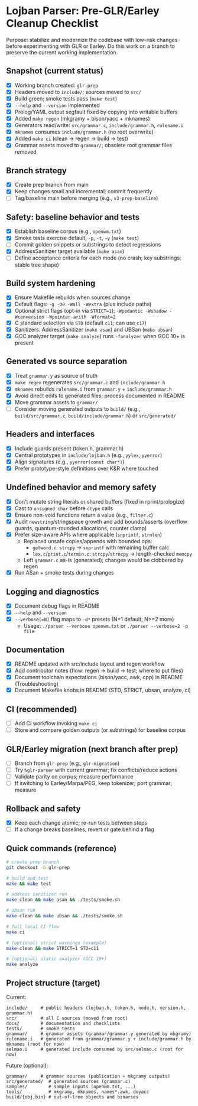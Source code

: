 # Lojban Parser: Pre-GLR/Earley Cleanup Checklist

Purpose: stabilize and modernize the codebase with low-risk changes before experimenting with GLR or Earley. Do this work on a branch to preserve the current working implementation.

## Snapshot (current status)

- [x] Working branch created: `glr-prep`
- [x] Headers moved to `include/`; sources moved to `src/`
- [x] Build green; smoke tests pass (`make test`)
- [x] `--help` and `--version` implemented
- [x] Prolog/YAML output segfault fixed by copying into writable buffers
- [x] Added `make regen` (mkgramy + bison/yacc + mknames)
- [x] Generators read/write: `src/grammar.c`, `include/grammar.h`, `rulename.i`
- [x] `mknames` consumes `include/grammar.h` (no root overwrite)
- [x] Added `make ci` (clean → regen → build → test)
- [x] Grammar assets moved to `grammar/`; obsolete root grammar files removed

## Branch strategy

- [x] Create prep branch from main
- [x] Keep changes small and incremental; commit frequently
- [ ] Tag/baseline main before merging (e.g., `v3-prep-baseline`)

## Safety: baseline behavior and tests

- [x] Establish baseline corpus (e.g., `openwm.txt`)
- [x] Smoke tests exercise default, `-p`, `-t`, `-y` (`make test`)
- [ ] Commit golden snippets or substrings to detect regressions
- [x] AddressSanitizer target available (`make asan`)
- [ ] Define acceptance criteria for each mode (no crash; key substrings; stable tree shape)

## Build system hardening

- [x] Ensure Makefile rebuilds when sources change
- [x] Default flags: `-g -O0 -Wall -Wextra` (plus include paths)
- [x] Optional strict flags (opt-in via `STRICT=1`): `-Wpedantic -Wshadow -Wconversion -Wpointer-arith -Wformat=2`
- [x] C standard selection via `STD` (default `c11`; can use `c17`)
- [x] Sanitizers: AddressSanitizer (`make asan`) and UBSan (`make ubsan`)
- [x] GCC analyzer target (`make analyze`) runs `-fanalyzer` when GCC 10+ is present

## Generated vs source separation

- [x] Treat `grammar.y` as source of truth
- [x] `make regen` regenerates `src/grammar.c` and `include/grammar.h`
- [x] `mknames` rebuilds `rulename.i` from `grammar.y` + `include/grammar.h`
- [x] Avoid direct edits to generated files; process documented in README
- [x] Move grammar assets to `grammar/`
- [ ] Consider moving generated outputs to `build/` (e.g., `build/src/grammar.c`, `build/include/grammar.h`) or `src/generated/`

## Headers and interfaces

- [x] Include guards present (token.h, grammar.h)
- [x] Central prototypes in `include/lojban.h` (e.g., `yylex`, `yyerror`)
- [x] Align signatures (e.g., `yyerror(const char*)`)
- [x] Prefer prototype-style definitions over K&R where touched

## Undefined behavior and memory safety

- [x] Don’t mutate string literals or shared buffers (fixed in rprint/prologize)
- [x] Cast to `unsigned char` before `ctype` calls
- [x] Ensure non-void functions return a value (e.g., `filter.c`)
- [x] Audit `newstring`/stringspace growth and add bounds/asserts (overflow guards, quantum-rounded allocations, counter clamp)
- [x] Prefer size-aware APIs where applicable (`snprintf`, `strnlen`)
	- Replaced unsafe copies/appends with bounded ops:
		- `getword.c`: `strcpy` -> `snprintf` with remaining buffer calc
		- `lex.c`/`print.c`/`termin.c`: `strcpy`/`strncpy` -> length-checked `memcpy`
	- Left `grammar.c` as-is (generated); changes would be clobbered by regen
- [x] Run ASan + smoke tests during changes

## Logging and diagnostics

- [x] Document debug flags in README
- [x] `--help` and `--version`
- [x] `--verbose[=N]` flag maps to `-d*` presets (N=1 default; N>=2 more)
	- Usage: `./parser --verbose openwm.txt` or `./parser --verbose=2 -p file`

## Documentation

- [x] README updated with src/include layout and regen workflow
- [x] Add contributor notes (flow: regen → build → test; where to put files)
- [x] Document toolchain expectations (bison/yacc, awk, cpp) in README (Troubleshooting)
- [x] Document Makefile knobs in README (STD, STRICT, ubsan, analyze, ci)

## CI (recommended)

- [ ] Add CI workflow invoking `make ci`
- [ ] Store and compare golden outputs (or substrings) for baseline corpus

## GLR/Earley migration (next branch after prep)

- [ ] Branch from `glr-prep` (e.g., `glr-migration`)
- [ ] Try `%glr-parser` with current grammar; fix conflicts/reduce actions
- [ ] Validate parity on corpus; measure performance
- [ ] If switching to Earley/Marpa/PEG, keep tokenizer; port grammar; measure

## Rollback and safety

- [x] Keep each change atomic; re-run tests between steps
- [ ] If a change breaks baselines, revert or gate behind a flag

## Quick commands (reference)

```bash
# create prep branch
git checkout -b glr-prep

# build and test
make && make test

# address sanitizer run
make clean && make asan && ./tests/smoke.sh

# ubsan run
make clean && make ubsan && ./tests/smoke.sh

# full local CI flow
make ci

# (optional) strict warnings (example)
make clean && make STRICT=1 STD=c11

# (optional) static analyzer (GCC 10+)
make analyze
```

## Project structure (target)

Current:

```
include/     # public headers (lojban.h, token.h, node.h, version.h, grammar.h)
src/         # all C sources (moved from root)
docs/        # documentation and checklists
tests/       # smoke tests
grammar/     # grammar assets (grammar/grammar.y generated by mkgramy)
rulename.i   # generated from grammar/grammar.y + include/grammar.h by mknames (root for now)
selmao.i     # generated include consumed by src/selmao.c (root for now)
```

Future (optional):

```
grammar/     # grammar sources (publication + mkgramy outputs)
src/generated/  # generated sources (grammar.c)
samples/        # sample inputs (openwm.txt, ...)
tools/          # mkgramy, mknames, names*.awk, doyacc
build/{obj,bin} # out-of-tree objects and binaries
```
